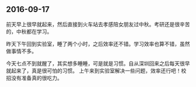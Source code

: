 ## 2016-09-17 ##
前天早上很早就起来，然后直接到火车站去孝感陪女朋友过中秋。考研还是很辛苦的，中秋都在学习。

昨天下午回到实验室，睡了两个小时，之后效率还不错。学习效率也算不错，虽然做事情不多。

今天七点不到就醒了，其实想多睡睡，可是就是习惯。自从深圳回来之后每天很早就起来了，真是很可怕的习惯。
上午来到实验室解决一些问题，效率还行吧！校招没有准备真的很吃力。
